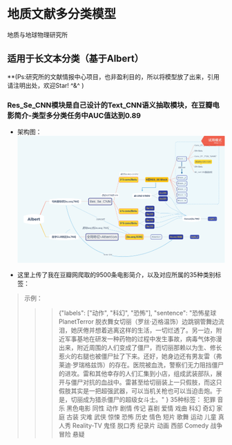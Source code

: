 # 地质文献多分类模型
地质与地球物理研究所            
## 适用于长文本分类（基于Albert）
  **(Ps:研究所的文献情报中心项目，也非盈利目的，所以将模型放了出来，引用请注明出处，欢迎Star! ^&^ )
   ### Res_Se_CNN模块是自己设计的Text_CNN语义抽取模块，在豆瓣电影简介-类型多分类任务中AUC值达到0.89
* 架构图：
![](Albert.png)

* 这里上传了我在豆瓣网爬取的9500条电影简介，以及对应所属的35种类别标签：
>示例：
>>>{"labels": ["动作", "科幻", "恐怖"], 
>>>"sentence": "恐怖星球PlanetTerror 脱衣舞女切丽（罗丝·迈格温饰）边跳钢管舞边流泪，她厌倦并想着逃离这样的生活，一切烂透了。另一边，附近军事基地在研发一种药物的过程中发生事故，病毒气体弥漫出来，附近周围的人们变成了僵尸，而切丽那赖以为生、修长惹火的右腿也被僵尸扯了下来。还好，她身边还有男友雷（弗莱迪·罗瑞格兹饰）的存在。医院被血洗，警察们无力阻挡僵尸的进攻。雷和其他幸存的人们汇集到小店，组成武装部队，展开与僵尸对抗的血战中。雷甚至给切丽装上一只假肢，而这只假肢其实是一把超强武器，可以当机关枪也可以当迫击炮。于是，切丽成为猎杀僵尸的超级女斗士。"
>>>}
>35种标签：
      犯罪
      音乐
      黑色电影
      同性
      动作
      剧情
      传记
      喜剧
      爱情
      戏曲
      科幻
      奇幻
      家庭
      古装
      灾难
      武侠
      惊悚
      恐怖
      历史
      情色
      短片
      歌舞
      运动
      儿童
      真人秀
      Reality-TV
      鬼怪
      脱口秀
      纪录片
      动画
      西部
      Comedy
      战争
      冒险
      悬疑
